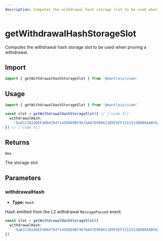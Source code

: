```yaml
---
description: Computes the withdrawal hash storage slot to be used when proving a withdrawal.
---
```


# getWithdrawalHashStorageSlot

Computes the withdrawal hash storage slot to be used when proving a withdrawal.

## Import

```ts
import { getWithdrawalHashStorageSlot } from '@mantleio/viem'
```

## Usage

```ts
import { getWithdrawalHashStorageSlot } from '@mantleio/viem'

const slot = getWithdrawalHashStorageSlot({ // [!code hl]
  withdrawalHash:
    '0xB1C3824DEF40047847145E069BF467AA67E906611B9F5EF31515338DB0AABFA2', // [!code hl]
}) // [!code hl]
```

## Returns

`Hex`

The storage slot.

## Parameters

### withdrawalHash

- **Type:** `Hash`

Hash emitted from the L2 withdrawal `MessagePassed` event.

```ts
const slot = getWithdrawalHashStorageSlot({
  withdrawalHash:
    '0xB1C3824DEF40047847145E069BF467AA67E906611B9F5EF31515338DB0AABFA2', // [!code focus]
})
```
